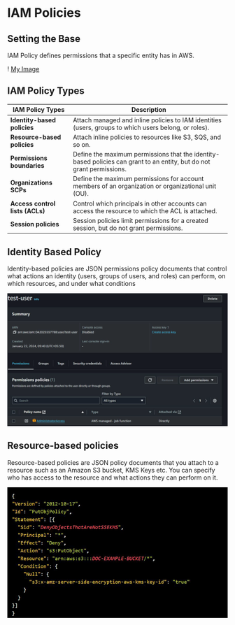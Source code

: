 # IAM Policies

## Setting the Base

IAM Policy defines permissions that a specific entity has in AWS.

! [My Image](images/image1.png)

## IAM Policy Types

| **IAM Policy Types**              | **Description**                                                                                                       |
|----------------------------------|-----------------------------------------------------------------------------------------------------------------------|
| **Identity-based policies**      | Attach managed and inline policies to IAM identities (users, groups to which users belong, or roles).                |
| **Resource-based policies**      | Attach inline policies to resources like S3, SQS, and so on.                                                         |
| **Permissions boundaries**       | Define the maximum permissions that the identity-based policies can grant to an entity, but do not grant permissions. |
| **Organizations SCPs**           | Define the maximum permissions for account members of an organization or organizational unit (OU).                   |
| **Access control lists (ACLs)**  | Control which principals in other accounts can access the resource to which the ACL is attached.                      |
| **Session policies**             | Session policies limit permissions for a created session, but do not grant permissions.                              |


## Identity Based Policy

Identity-based policies are JSON permissions policy documents that control
what actions an identity (users, groups of users, and roles) can perform, on
which resources, and under what conditions

<div align="center">
<img src="images/image1.png" alt="IAM Policies" width="600">
</div>


## Resource-based policies

Resource-based policies are JSON policy documents that you attach to a
resource such as an Amazon S3 bucket, KMS Keys etc.
You can specify who has access to the resource and what actions they can
perform on it.


![My Image](images/image3.png)
